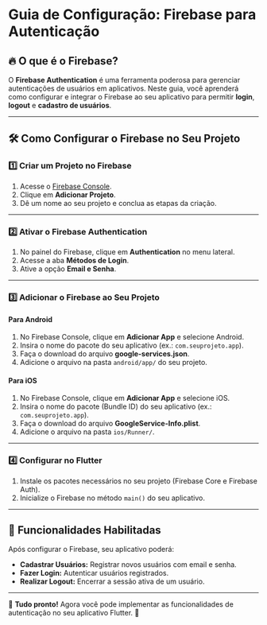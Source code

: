 # Guia de Configuração: Firebase para Autenticação

## 🔥 O que é o Firebase?

O **Firebase Authentication** é uma ferramenta poderosa para gerenciar autenticações de usuários em aplicativos. Neste guia, você aprenderá como configurar e integrar o Firebase ao seu aplicativo para permitir **login**, **logout** e **cadastro de usuários**.

---

## 🛠️ Como Configurar o Firebase no Seu Projeto

### 1️⃣ **Criar um Projeto no Firebase**

1. Acesse o [Firebase Console](https://console.firebase.google.com/).
2. Clique em **Adicionar Projeto**.
3. Dê um nome ao seu projeto e conclua as etapas da criação.

---

### 2️⃣ **Ativar o Firebase Authentication**

1. No painel do Firebase, clique em **Authentication** no menu lateral.
2. Acesse a aba **Métodos de Login**.
3. Ative a opção **Email e Senha**.

---

### 3️⃣ **Adicionar o Firebase ao Seu Projeto**

#### **Para Android**
1. No Firebase Console, clique em **Adicionar App** e selecione Android.
2. Insira o nome do pacote do seu aplicativo (ex.: `com.seuprojeto.app`).
3. Faça o download do arquivo **google-services.json**.
4. Adicione o arquivo na pasta `android/app/` do seu projeto.

#### **Para iOS**
1. No Firebase Console, clique em **Adicionar App** e selecione iOS.
2. Insira o nome do pacote (Bundle ID) do seu aplicativo (ex.: `com.seuprojeto.app`).
3. Faça o download do arquivo **GoogleService-Info.plist**.
4. Adicione o arquivo na pasta `ios/Runner/`.

---

### 4️⃣ **Configurar no Flutter**

1. Instale os pacotes necessários no seu projeto (Firebase Core e Firebase Auth).
2. Inicialize o Firebase no método `main()` do seu aplicativo.

---

## 🌟 Funcionalidades Habilitadas

Após configurar o Firebase, seu aplicativo poderá:

- **Cadastrar Usuários:** Registrar novos usuários com email e senha.
- **Fazer Login:** Autenticar usuários registrados.
- **Realizar Logout:** Encerrar a sessão ativa de um usuário.

---

🎉 **Tudo pronto!** Agora você pode implementar as funcionalidades de autenticação no seu aplicativo Flutter. 🚀